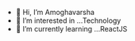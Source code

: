- 👋 Hi, I’m Amoghavarsha
- 👀 I’m interested in ...Technology
- 🌱 I’m currently learning ...ReactJS

<!---
The-Amoghavarsha/The-Amoghavarsha is a ✨ special ✨ repository because its `README.md` (this file) appears on your GitHub profile.
You can click the Preview link to take a look at your changes.
--->

